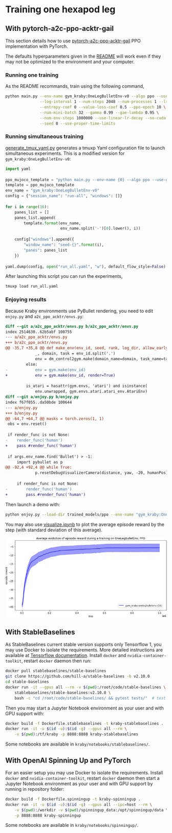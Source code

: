 # Training one hexapod leg

## With pytorch-a2c-ppo-acktr-gail

This section details how to use
[pytorch-a2c-ppo-acktr-gail](https://github.com/ikostrikov/pytorch-a2c-ppo-acktr-gail)
PPO implementation with PyTorch.

The defaults hyperparameters given in the
[README](https://github.com/ikostrikov/pytorch-a2c-ppo-acktr-gail/blob/master/README.md)
will work even if they may not be optimized to the environment and your computer. 

### Running one training

As the README recommands, train using the following command,

```bash
python main.py --env-name gym_kraby:OneLegBulletEnv-v0 --algo ppo --use-gae \
               --log-interval 1 --num-steps 2048 --num-processes 1 --lr 3e-4 \
               --entropy-coef 0 --value-loss-coef 0.5 --ppo-epoch 10 \
               --num-mini-batch 32 --gamma 0.99 --gae-lambda 0.95 \
               --num-env-steps 1000000 --use-linear-lr-decay --no-cuda \
               --seed 0 --use-proper-time-limits
```

### Running simultaneous training

[generate_tmux_yaml.py](https://github.com/ikostrikov/pytorch-a2c-ppo-acktr-gail/blob/master/generate_tmux_yaml.py)
generates a tmuxp Yaml configuration file to launch simultaneous experiments.
This is a modified version for `gym_kraby:OneLegBulletEnv-v0`:

```Python
import yaml

ppo_mujoco_template = "python main.py --env-name {0} --algo ppo --use-gae --log-interval 1 --num-steps 2048 --num-processes 1 --lr 3e-4 --entropy-coef 0 --value-loss-coef 0.5 --ppo-epoch 10 --num-mini-batch 32 --gamma 0.99 --gae-lambda 0.95 --num-env-steps 1000000 --use-linear-lr-decay --no-cuda --log-dir /tmp/gym/{1}/{1}-{2} --seed {2} --use-proper-time-limits"
template = ppo_mujoco_template
env_name = "gym_kraby:OneLegBulletEnv-v0"
config = {"session_name": "run-all", "windows": []}

for i in range(16):
    panes_list = []
    panes_list.append(
        template.format(env_name,
                        env_name.split('-')[0].lower(), i))

    config["windows"].append({
        "window_name": "seed-{}".format(i),
        "panes": panes_list
    })

yaml.dump(config, open("run_all.yaml", "w"), default_flow_style=False)
```

After launching this script you can run the experiments,

```bash
tmuxp load run_all.yaml
```

### Enjoying results

Because Kraby environments use PyBullet rendering, you need to edit `enjoy.py`
and `a2c_ppo_acktr/envs.py`:

```diff
diff --git a/a2c_ppo_acktr/envs.py b/a2c_ppo_acktr/envs.py
index 2514630..62b5abf 100755
--- a/a2c_ppo_acktr/envs.py
+++ b/a2c_ppo_acktr/envs.py
@@ -35,7 +35,8 @@ def make_env(env_id, seed, rank, log_dir, allow_early_resets):
             _, domain, task = env_id.split('.')
             env = dm_control2gym.make(domain_name=domain, task_name=task)
         else:
-            env = gym.make(env_id)
+            env = gym.make(env_id, render=True)
 
         is_atari = hasattr(gym.envs, 'atari') and isinstance(
             env.unwrapped, gym.envs.atari.atari_env.AtariEnv)
diff --git a/enjoy.py b/enjoy.py
index f67f055..da50bde 100644
--- a/enjoy.py
+++ b/enjoy.py
@@ -64,7 +64,7 @@ masks = torch.zeros(1, 1)
 obs = env.reset()
 
 if render_func is not None:
-    render_func('human')
+    pass #render_func('human')
 
 if args.env_name.find('Bullet') > -1:
     import pybullet as p
@@ -92,4 +92,4 @@ while True:
             p.resetDebugVisualizerCamera(distance, yaw, -20, humanPos)
 
     if render_func is not None:
-        render_func('human')
+        pass #render_func('human')
```

Then launch a demo with:

```bash
python enjoy.py --load-dir trained_models/ppo --env-name "gym_kraby:OneLegBulletEnv-v0"
```

You may also use
[visualize.ipynb](https://github.com/ikostrikov/pytorch-a2c-ppo-acktr-gail/blob/master/visualize.ipynb)
to plot the average episode reward by the step (with standard deviation of this average).

![Training results](img/training_one_leg_pytorch-a2c-ppo-acktr-gail.png)

## With StableBaselines

As StableBaselines current stable version supports only Tensorflow 1,
you may use Docker to isolate the requirements.
More detailed instructions are available at
[Tensorflow documentation](https://www.tensorflow.org/install/docker).
Install `docker` and `nvidia-container-toolkit`,
restart `docker` daemon then run:

```bash
docker pull stablebaselines/stable-baselines
git clone https://github.com/hill-a/stable-baselines -b v2.10.0
cd stable-baselines
docker run -it --gpus all --rm -v $(pwd):/root/code/stable-baselines \
    stablebaselines/stable-baselines:v2.10.0 \
    bash -c "cd /root/code/stable-baselines/ && pytest tests/"  # test
```

Then you may start a Jupyter Notebook environment
as your user and with GPU support with:

```bash
docker build -f Dockerfile.stablebaselines -t kraby-stablebaselines .
docker run -it -u $(id -u):$(id -g) --gpus all --rm \
    -v $(pwd):/tf/kraby -p 8888:8888 kraby-stablebaselines
```

Some notebooks are available in `kraby/notebooks/stablebaselines/`.

## With OpenAI Spinning Up and PyTorch

For an easier setup you may use Docker to isolate the requirements.
Install `docker` and `nvidia-container-toolkit`,
restart `docker` daemon then start a Jupyter Notebook environment
as your user and with GPU support by running in repository folder:

```bash
docker build -f Dockerfile.spinningup -t kraby-spinningup .
docker run -it -u $(id -u):$(id -g) --gpus all --ipc=host --rm \
    -v $(pwd):/workdir -v $(pwd)/spinningup_data:/opt/spinningup/data \
    -p 8888:8888 kraby-spinningup
```

Some notebooks are available in `kraby/notebooks/spinningup/`.

